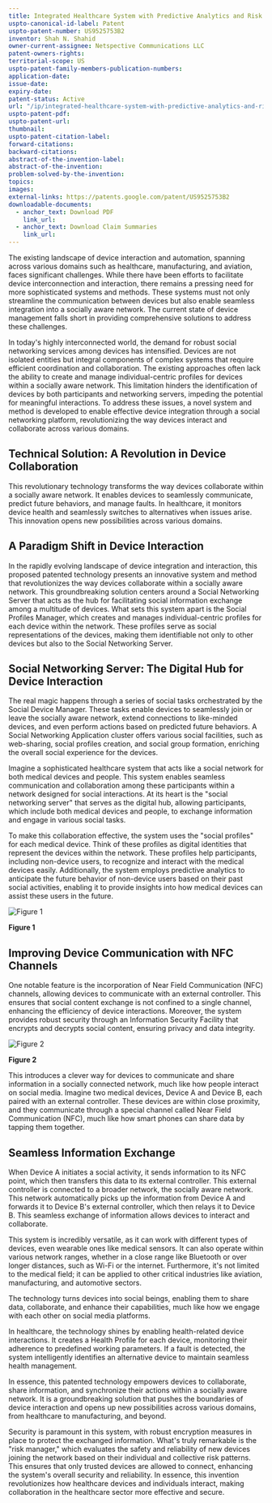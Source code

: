 ```yaml
---
title: Integrated Healthcare System with Predictive Analytics and Risk Management through Social Networking
uspto-canonical-id-label: Patent
uspto-patent-number: US9525753B2
inventor: Shah N. Shahid
owner-current-assignee: Netspective Communications LLC
patent-owners-rights: 
territorial-scope: US
uspto-patent-family-members-publication-numbers:
application-date: 
issue-date: 
expiry-date: 
patent-status: Active
url: "/ip/integrated-healthcare-system-with-predictive-analytics-and-risk-management-through-social-networking"
uspto-patent-pdf:
uspto-patent-url:
thumbnail: 
uspto-patent-citation-label: 
forward-citations: 
backward-citations:
abstract-of-the-invention-label: 
abstract-of-the-invention: 
problem-solved-by-the-invention:
topics: 
images:
external-links: https://patents.google.com/patent/US9525753B2 
downloadable-documents: 
  - anchor_text: Download PDF
    link_url: 
  - anchor_text: Download Claim Summaries
    link_url: 
---
```


<!-- *Problem solved by invention* -->
The existing landscape of device interaction and automation, spanning across various domains such as healthcare, manufacturing, and aviation, faces significant challenges. While there have been efforts to facilitate device interconnection and interaction, there remains a pressing need for more sophisticated systems and methods. These systems must not only streamline the communication between devices but also enable seamless integration into a socially aware network. The current state of device management falls short in providing comprehensive solutions to address these challenges.

In today's highly interconnected world, the demand for robust social networking services among devices has intensified. Devices are not isolated entities but integral components of complex systems that require efficient coordination and collaboration. The existing approaches often lack the ability to create and manage individual-centric profiles for devices within a socially aware network. This limitation hinders the identification of devices by both participants and networking servers, impeding the potential for meaningful interactions. To address these issues, a novel system and method is developed to enable effective device integration through a social networking platform, revolutionizing the way devices interact and collaborate across various domains.

<!-- *Technical solution* -->

## Technical Solution: A Revolution in Device Collaboration

This revolutionary technology transforms the way devices collaborate within a socially aware network. It enables devices to seamlessly communicate, predict future behaviors, and manage faults. In healthcare, it monitors device health and seamlessly switches to alternatives when issues arise. This innovation opens new possibilities across various domains.

<!-- *Summary* -->

## A Paradigm Shift in Device Interaction

In the rapidly evolving landscape of device integration and interaction, this proposed patented technology presents an innovative system and method that revolutionizes the way devices collaborate within a socially aware network. This groundbreaking solution centers around a Social Networking Server that acts as the hub for facilitating social information exchange among a multitude of devices. What sets this system apart is the Social Profiles Manager, which creates and manages individual-centric profiles for each device within the network. These profiles serve as social representations of the devices, making them identifiable not only to other devices but also to the Social Networking Server.

## Social Networking Server: The Digital Hub for Device Interaction

The real magic happens through a series of social tasks orchestrated by the Social Device Manager. These tasks enable devices to seamlessly join or leave the socially aware network, extend connections to like-minded devices, and even perform actions based on predicted future behaviors. A Social Networking Application cluster offers various social facilities, such as web-sharing, social profiles creation, and social group formation, enriching the overall social experience for the devices.

Imagine a sophisticated healthcare system that acts like a social network for both medical devices and people. This system enables seamless communication and collaboration among these participants within a network designed for social interactions. At its heart is the "social networking server" that serves as the digital hub, allowing participants, which include both medical devices and people, to exchange information and engage in various social tasks.

To make this collaboration effective, the system uses the "social profiles" for each medical device. Think of these profiles as digital identities that represent the devices within the network. These profiles help participants, including non-device users, to recognize and interact with the medical devices easily. Additionally, the system employs predictive analytics to anticipate the future behavior of non-device users based on their past social activities, enabling it to provide insights into how medical devices can assist these users in the future.

<div class="center-elements"> 

![Figure 1](/assets/US9525753B2-image-01.png#center)


**Figure 1** 

</div>

## Improving Device Communication with NFC Channels

One notable feature is the incorporation of Near Field Communication (NFC) channels, allowing devices to communicate with an external controller. This ensures that social content exchange is not confined to a single channel, enhancing the efficiency of device interactions. Moreover, the system provides robust security through an Information Security Facility that encrypts and decrypts social content, ensuring privacy and data integrity.

<div class="center-elements"> 

![Figure 2](/assets/US9525753B2-image-02.png#center)


**Figure 2** 

</div>

This introduces a clever way for devices to communicate and share information in a socially connected network, much like how people interact on social media. Imagine two medical devices, Device A and Device B, each paired with an external controller. These devices are within close proximity, and they communicate through a special channel called Near Field Communication (NFC), much like how smart phones can share data by tapping them together.

## Seamless Information Exchange

When Device A initiates a social activity, it sends information to its NFC point, which then transfers this data to its external controller. This external controller is connected to a broader network, the socially aware network. This network automatically picks up the information from Device A and forwards it to Device B's external controller, which then relays it to Device B. This seamless exchange of information allows devices to interact and collaborate.

This system is incredibly versatile, as it can work with different types of devices, even wearable ones like medical sensors. It can also operate within various network ranges, whether in a close range like Bluetooth or over longer distances, such as Wi-Fi or the internet. Furthermore, it's not limited to the medical field; it can be applied to other critical industries like aviation, manufacturing, and automotive sectors.

The technology turns devices into social beings, enabling them to share data, collaborate, and enhance their capabilities, much like how we engage with each other on social media platforms.

In healthcare, the technology shines by enabling health-related device interactions. It creates a Health Profile for each device, monitoring their adherence to predefined working parameters. If a fault is detected, the system intelligently identifies an alternative device to maintain seamless health management.

In essence, this patented technology empowers devices to collaborate, share information, and synchronize their actions within a socially aware network. It is a groundbreaking solution that pushes the boundaries of device interaction and opens up new possibilities across various domains, from healthcare to manufacturing, and beyond.

Security is paramount in this system, with robust encryption measures in place to protect the exchanged information. What's truly remarkable is the "risk manager," which evaluates the safety and reliability of new devices joining the network based on their individual and collective risk patterns. This ensures that only trusted devices are allowed to connect, enhancing the system's overall security and reliability. In essence, this invention revolutionizes how healthcare devices and individuals interact, making collaboration in the healthcare sector more effective and secure.

